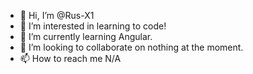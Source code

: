 - 👋 Hi, I’m @Rus-X1
- 👀 I’m interested in learning to code!
- 🌱 I’m currently learning Angular.
- 💞️ I’m looking to collaborate on nothing at the moment. 
- 📫 How to reach me N/A

<!---
Rus-X1/Rus-X1 is a ✨ special ✨ repository because its `README.md` (this file) appears on your GitHub profile.
You can click the Preview link to take a look at your changes.
--->
